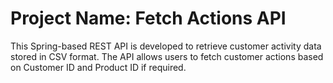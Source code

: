 # Project Name: Fetch Actions API

This Spring-based REST API is developed to retrieve customer activity data stored in CSV format. The API allows users to fetch customer actions based on Customer ID  and Product ID if required.
